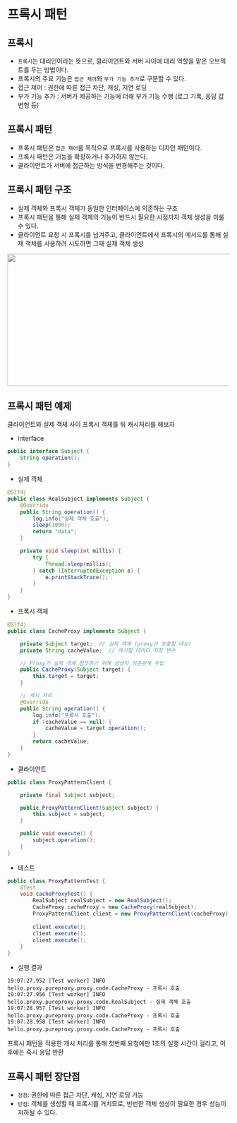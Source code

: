# 프록시 패턴
## 프록시
* `프록시`는 대리인이라는 뜻으로, 클라이언트와 서버 사이에 대리 역할을 맡은 오브젝트를 두는 방법이다.
* 프록시의 주요 기능은 `접근 제어`와 `부가 기능 추가`로 구분할 수 있다.
* 접근 제어 : 권한에 따른 접근 차단, 캐싱, 지연 로딩
* 부가 기능 추가 : 서버가 제공하는 기능에 더해 부가 기능 수행 (로그 기록, 응답 값 변형 등)

## 프록시 패턴
* 프록시 패턴은 `접근 제어`를 목적으로 프록시를 사용하는 디자인 패턴이다.
* 프록시 패턴은 기능을 확장하거나 추가하지 않는다.
* 클라이언트가 서버에 접근하는 방식을 변경해주는 것이다.

## 프록시 패턴 구조
* 실제 객체와 프록시 객체가 동일한 인터페이스에 의존하는 구조
* 프록시 패턴을 통해 실제 객체의 기능이 반드시 필요한 시점까지 객체 생성을 미룰 수 있다. 
* 클라이언트 요청 시 프록시를 넘겨주고, 클라이언트에서 프록시의 메서드를 통해 실제 객체를 사용하려 시도하면 그때 실제 객체 생성

<img src="https://github.com/twoosky/TIL/assets/50009240/9905cff1-4b3d-48c5-bcf5-88229c00842c" width="590" height="300">

## 프록시 패턴 예제
클라이언트와 실제 객체 사이 프록시 객체를 둬 캐시처리를 해보자
* interface
```java
public interface Subject {
    String operation();
}
```
* 실제 객체
```java
@Slf4j
public class RealSubject implements Subject {
    @Override
    public String operation() {
        log.info("실제 객체 호출");
        sleep(1000);
        return "data";
    }

    private void sleep(int millis) {
        try {
            Thread.sleep(millis);
        } catch (InterruptedException e) {
            e.printStackTrace();
        }
    }
}
```
* 프록시 객체
```java
@Slf4j
public class CacheProxy implements Subject {

    private Subject target;  // 실제 객체 (proxy가 호출할 대상)
    private String cacheValue;  // 캐시할 데이터 저장 변수

    // Proxy가 실제 객체 참조하기 위해 생성자 의존관계 주입
    public CacheProxy(Subject target) {
        this.target = target;
    }

    // 캐시 처리
    @Override
    public String operation() {
        log.info("프록시 호출");
        if (cacheValue == null) {
            cacheValue = target.operation();
        }
        return cacheValue;
    }
}
```
* 클라이언트
```java
public class ProxyPatternClient {

    private final Subject subject;

    public ProxyPatternClient(Subject subject) {
        this.subject = subject;
    }

    public void execute() {
        subject.operation();
    }
}
```
* 테스트
```java
public class ProxyPatternTest {
    @Test
    void cacheProxyTest() {
        RealSubject realSubject = new RealSubject();
        CacheProxy cacheProxy = new CacheProxy(realSubject);
        ProxyPatternClient client = new ProxyPatternClient(cacheProxy);
        
        client.execute();
        client.execute();
        client.execute();
    }
}
```
* 실행 결과
```
19:07:27.952 [Test worker] INFO hello.proxy.pureproxy.proxy.code.CacheProxy - 프록시 호출
19:07:27.956 [Test worker] INFO hello.proxy.pureproxy.proxy.code.RealSubject - 실제 객체 호출
19:07:28.957 [Test worker] INFO hello.proxy.pureproxy.proxy.code.CacheProxy - 프록시 호출
19:07:28.958 [Test worker] INFO hello.proxy.pureproxy.proxy.code.CacheProxy - 프록시 호출
```
프록시 패턴을 적용한 캐시 처리를 통해 첫번째 요청에만 1초의 실행 시간이 걸리고, 이후에는 즉시 응답 반환

## 프록시 패턴 장단점
* `장점`: 권한에 따른 접근 차단, 캐싱, 지연 로딩 가능
* `단점`: 객체를 생성할 때 프록시를 거치므로, 빈번한 객체 생성이 필요한 경우 성능이 저하될 수 있다.
